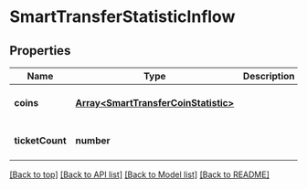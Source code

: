 # SmartTransferStatisticInflow

## Properties

|Name | Type | Description | Notes|
|------------ | ------------- | ------------- | -------------|
|**coins** | [**Array&lt;SmartTransferCoinStatistic&gt;**](SmartTransferCoinStatistic.md) |  | [optional] [default to undefined]|
|**ticketCount** | **number** |  | [optional] [default to undefined]|




[[Back to top]](#) [[Back to API list]](../../README.md#documentation-for-api-endpoints) [[Back to Model list]](../../README.md#documentation-for-models) [[Back to README]](../../README.md)
